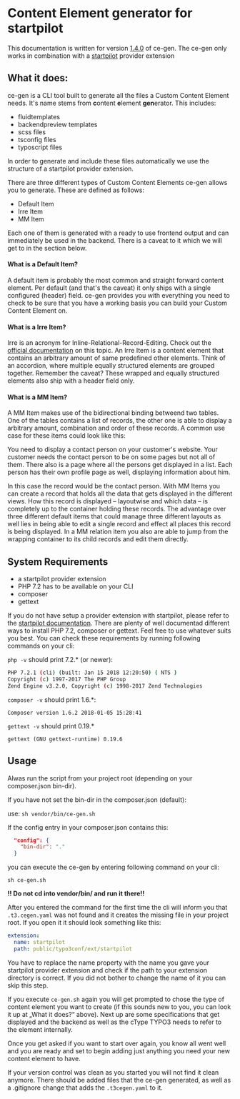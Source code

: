 # Content Element generator for startpilot

This documentation is written for version [1.4.0](https://github.com/Alphatone/ce-gen/releases/tag/1.4.0) of ce-gen. The ce-gen only works in combination with a [startpilot](https://github.com/Startpiloten/startpilot/) provider extension



## What it does:

ce-gen is a CLI tool built to generate all the files a Custom Content Element needs. It's name stems from **c**ontent **e**lement **gen**erator. This includes:

- fluidtemplates 
- backendpreview templates
- scss files
- tsconfig files
- typoscript files 

In order to generate and include these files automatically we use the structure of a startpilot provider extension.

There are three different types of Custom Content Elements ce-gen allows you to generate. These are defined as follows:

- Default Item
- Irre Item
- MM Item

Each one of them is generated with a ready to use frontend output and can immediately be used in the backend. There is a caveat to it which we will get to in the section below.

#### What is a Default Item?

A default item is probably the most common and straight forward content element. Per default (and that's the caveat) it only ships with a single configured (header) field. ce-gen provides you with everything you need to check to be sure that you have a working basis you can build your Custom Content Element on.

#### What is a Irre Item?

Irre is an acronym for Inline-Relational-Record-Editing. Check out the [official documentation](https://docs.typo3.org/typo3cms/TCAReference/ColumnsConfig/Type/Inline.html) on this topic. An Irre Item is a content element that contains an arbitrary amount of same predefined other elements. Think of an accordion, where multiple equally structured elements are grouped together. Remember the caveat? These wrapped and equally structured elements also ship with a header field only.

#### What is a MM Item?

A MM Item makes use of the bidirectional binding betweend two tables. One of the tables contains a list of records, the other one is able to display a arbitrary amount, combination and order of these records. A common use case for these items could look like this:

You need to display a contact person on your customer's website. Your customer needs the contact person to be on some pages but not all of them. There also is a page where all the persons get displayed in a list. Each person has their own profile page as well, displaying information about him.

In this case the record would be the contact person. With MM Items you can create a record that holds all the data that gets displayed in the different views. How this record is displayed – layoutwise and which data – is completely up to the container holding these records.
The advantage over three different default items that could manage three different layouts as well lies in being able to edit a single record and effect all places this record is being displayed. In a MM relation item you also are able to jump from the wrapping container to its child records and edit them directly.

## System Requirements

- a startpilot provider extension
- PHP 7.2 has to be available on your CLI
- composer
- gettext

If you do not have setup a provider extension with startpilot, please refer to the [startpilot documentation](https://github.com/Startpiloten/startpilot/). There are plenty of well documentad different ways to install PHP 7.2, composer or gettext. Feel free to use whatever suits you best. You can check these requirements by running following commands on your cli:

 `php -v` should print 7.2.* (or newer):

```bash
PHP 7.2.1 (cli) (built: Jan 15 2018 12:20:50) ( NTS )
Copyright (c) 1997-2017 The PHP Group
Zend Engine v3.2.0, Copyright (c) 1998-2017 Zend Technologies
```



`composer -v` should print 1.6.*:

``Composer version 1.6.2 2018-01-05 15:28:41`` 



`gettext -v`	should print 0.19.*

`gettext (GNU gettext-runtime) 0.19.6`



## Usage

Alwas run the script from your project root (depending on your composer.json bin-dir).

If you have not set the bin-dir in the composer.json (default):

use: `sh vendor/bin/ce-gen.sh`



If the config entry in your composer.json contains this: 

```json
  "config": {
    "bin-dir": "."
  }
```
you can execute the ce-gen by entering following command on your cli:

 `sh ce-gen.sh` 

**!! Do not cd into vendor/bin/ and run it there!!**

After you entered the command for the first time the cli will inform you that `.t3.cegen.yaml` was not found and it creates the missing file in your project root. If you open it it should look something like this:

```yaml
extension:
  name: startpilot
  path: public/typo3conf/ext/startpilot
```

You have to replace the name property with the name you gave your startpilot provider extension and check if the path to your extension directory is correct. If you did not bother to change the name of it you can skip this step.

If you execute `ce-gen.sh` again you will get prompted to chose the type of content element you want to create (if this sounds new to you, you can look it up at „What it does?“ above). Next up are some specifications that get displayed and the backend as well as the cType TYPO3 needs to refer to the element internally.

Once you get asked if you want to start over again, you know all went well and you are ready and set to begin adding just anything you need your new content element to have.

If your version control was clean as you started you will not find it clean anymore. There should be added files that the ce-gen generated, as well as a .gitignore change that adds the `.t3cegen.yaml` to it.